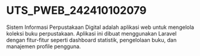 # UTS_PWEB_242410102079
Sistem Informasi Perpustakaan Digital adalah aplikasi web untuk mengelola koleksi buku perpustakaan. Aplikasi ini dibuat menggunakan Laravel dengan fitur-fitur seperti dashboard statistik, pengelolaan buku, dan manajemen profile pengguna.

